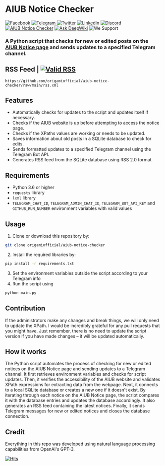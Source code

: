 # AIUB Notice Checker
[![Facebook](https://raw.githubusercontent.com/gauravghongde/social-icons/master/SVG/Color/Facebook.svg)](https://facebook.com/aiubnotice) [![Telegram](https://raw.githubusercontent.com/gauravghongde/social-icons/master/SVG/Color/Telegram.svg)](https://t.me/aiubnotice) [![Twitter](https://raw.githubusercontent.com/gauravghongde/social-icons/master/SVG/Color/Twitter.svg)](https://twitter.com/aiubnotice) [![LinkedIn](https://raw.githubusercontent.com/gauravghongde/social-icons/master/SVG/Color/LinkedIN.svg)](https://linkedin.com/in/aiubnotice) [![Discord](https://raw.githubusercontent.com/gauravghongde/social-icons/master/SVG/Color/Discord.svg)](https://discord.gg/M8XVrA2Fnb) <br />
[![AIUB Notice Checker](https://github.com/origamiofficial/aiub-notice-checker/actions/workflows/aiub-notice-checker.yml/badge.svg)](https://github.com/origamiofficial/aiub-notice-checker/actions/workflows/aiub-notice-checker.yml) [![Ask DeepWiki](https://deepwiki.com/badge.svg)](https://deepwiki.com/origamiofficial/aiub-notice-checker) ![We Support](https://img.shields.io/badge/we%20stand%20with-%F0%9F%87%B5%F0%9F%87%B8%20palestine-white.svg)

### A Python script that checks for new or edited posts on the [AIUB Notice page](https://www.aiub.edu/category/notices/) and sends updates to a specified Telegram channel.

## RSS Feed | [![Valid RSS](https://validator.w3.org/feed/images/valid-rss-rogers.png)](http://validator.w3.org/feed/check.cgi?url=https%3A//github.com/origamiofficial/aiub-notice-checker/raw/main/rss.xml) 
```
https://github.com/origamiofficial/aiub-notice-checker/raw/main/rss.xml
```

## Features

- Automatically checks for updates to the script and updates itself if necessary.
- Checks if the AIUB website is up before attempting to access the notice page.
- Checks if the XPaths values are working or needs to be updated.
- Saves information about old posts in a SQLite database to check for edits.
- Sends formatted updates to a specified Telegram channel using the Telegram Bot API.
- Generates RSS feed from the SQLite database using RSS 2.0 format.

## Requirements

- Python 3.6 or higher
- `requests` library
- `lxml` library
- `TELEGRAM_CHAT_ID`, `TELEGRAM_ADMIN_CHAT_ID`, `TELEGRAM_BOT_API_KEY` and `GITHUB_RUN_NUMBER` environment variables with valid values

## Usage

1. Clone or download this repository by:
```bash
git clone origamiofficial/aiub-notice-checker
```
2. Install the required libraries by:
```bash
pip install -r requirements.txt
```
3. Set the environment variables outside the script according to your Telegram info
4. Run the script using 
```bash
python main.py
```

## Contribution

If the administrators make any changes and break things, we will only need to update the XPath. I would be incredibly grateful for any pull requests that you might have. Just remember, there is no need to update the script version if you have made changes – it will be updated automatically.

## How it works

The Python script automates the process of checking for new or edited notices on the AIUB Notice page and sending updates to a Telegram channel. It first retrieves environment variables and checks for script updates. Then, it verifies the accessibility of the AIUB website and validates XPath expressions for extracting data from the webpage. Next, it connects to a local SQLite database or creates a new one if it doesn't exist. By iterating through each notice on the AIUB Notice page, the script compares it with the database entries and updates the database accordingly. It also generates an RSS feed containing the latest notices. Finally, it sends Telegram messages for new or edited notices and closes the database connection.

## Credit

Everything in this repo was developed using natural language processing capabilities from OpenAI's GPT-3.

[![Hits](https://hits.seeyoufarm.com/api/count/incr/badge.svg?url=https://github.com/origamiofficial/aiub-notice-checker&icon=github.svg&icon_color=%23FFFFFF&title=hits&edge_flat=false)](https://github.com/origamiofficial/aiub-notice-checker)

